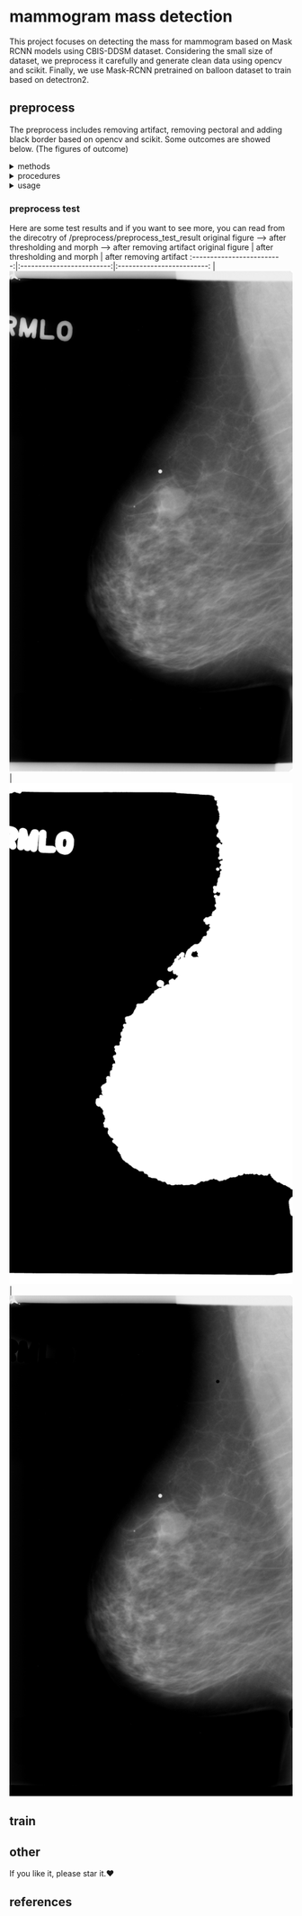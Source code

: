 # mammogram mass detection
<div> 
This project focuses on detecting the mass for mammogram based on Mask RCNN models using CBIS-DDSM dataset. Considering the small size of dataset, we preprocess it carefully and generate clean data using opencv and scikit. Finally, we use Mask-RCNN pretrained on balloon dataset to train based on detectron2.
</div>

## preprocess 
The preprocess includes removing artifact, removing pectoral and adding black border based on opencv and scikit. Some outcomes are showed below. (The figures of outcome)

<details>
  <summary>methods</summary>
  
  1. cv2.equalizeHist()
  2. skimage.feature.canny()
  3. cv2.morphologyEx()
  4. skimage.filter.sobel()
</details>

<details>
  <summary>procedures</summary>
  1. remove_artifact: image —> gray image —> (cv2.THRESH_OTSU) thresh —>  (cv2.MORPH_CLOSE, cv2.MORPH_OPEN, cv2.MORPH_DILATE,cv2.morphologyEx) morph —> (get_largest_area)mask —> remove artifact <br />
  2. remove_pectoral: image removed artifact —> orient —> equalHist —> canny detection —> sobel —> morphological operation —> canny edge detection <br />
  3. add_border_denoise
</details>

<details>
  <summary>usage</summary>
  1. adjust your directory like this: <br />
  |--CBIS-DDSM <br />
  |&emsp  |--mass_train <br />
  |&emsp &emsp    |--mass_train <br />
  | &emsp  |--mass_test <br />
  |  &emsp &emsp   |--mass_test<br />
  2. adjust the original directory of CBIS-DDSM and run it
</details>

### preprocess test
Here are some test results and if you want to see more, you can read from the direcotry of /preprocess/preprocess_test_result
original figure     -->  after thresholding and morph  -->  after removing artifact
original figure            |  after thresholding and morph | after removing artifact
:-------------------------:|:-------------------------:|:-------------------------:
| ![image1](https://github.com/Mia-code112233/mammogram-mass-detection/blob/master/preprocess/preprocess_test_result/preprocess_test2/test2_MLO.jpg) | ![image2](https://github.com/Mia-code112233/mammogram-mass-detection/blob/master/preprocess/preprocess_test_result/preprocess_test2/artifact_morph.jpg) | ![image3](https://github.com/Mia-code112233/mammogram-mass-detection/blob/master/preprocess/preprocess_test_result/preprocess_test2/artifact_result.jpg)

## train

## other
If you like it, please star it.❤️

## references



